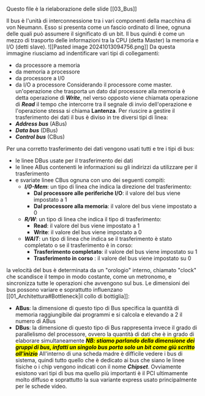 Questo file è la rielaborazione delle slide [[03_Bus]]

Il bus è l'unità di interconnessione tra i vari componenti della macchina di von Neumann. Esso si presenta come un fascio ordinato di linee, ognuna delle quali può assumere il significato di un bit. Il bus quindi è come un mezzo di trasporto delle informazioni tra la CPU (detta Master) la memoria e I/O (detti slave). 
![[Pasted image 20241013094756.png]]
Da questa immagine riusciamo ad indentificare vari tipi di collegamenti:
- da processore a memoria
- da memoria a processore
- da processore a I/0 
- da I/O a processore
Considerando il processore come master. un'operazione che trasporta un dato dal processore alla memoria è detta operazione di ***Write***, nel verso opposto viene chiamata operazione di ***Read*** il tempo che intercorre tra il segnale di invio dell'operazione e l'operazione stessa si chiama **Lantenza**. Per riuscire a gestire il trasferimento dei dati il bus è diviso in tre diversi tipi di linea:
- ***Address bus*** (ABus)
- ***Data bus*** (DBus)
- ***Control bus*** (CBus)

Per una corretto trasferimento dei dati vengono usati tutti e tre i tipi di bus:
- le linee DBus usate per il trasferimento dei dati
- le linee ABus contenenti le informazioni su gli indirizzi da utilizzare per il trasferimento
- e svariate linee CBus ognuna con uno dei seguenti compiti:
	-  ***I/0-Mem***: un tipo di linea che indica la direzione del trasferimento:
		- **Dal processore alle periferiche I/O**: il valore del bus viene impostato a 1
		- **Dal processore alla memoria**: il valore del bus viene impostato a 0
	- ***R/W***: un tipo di linea che indica il tipo di trasferimento:
		- **Read**: il valore del bus viene impostato a 1
		- **Write**: il valore del bus viene impostato a 0
	- ***WAIT***: un tipo di linea che indica se il trasferimento è stato completato o se il trasferimento è in corso:
		- **Trasferimento completato**: il valore del bus viene impostato su 1
		- **Trasferimento in corso** :  il valore del bus viene impostato su 0

la velocità del bus è determinata da un "orologio" interno, chiamato "clock" che scandisce il tempo in modo costante, come un metronomo, e sincronizza tutte le operazioni che avvengono sul bus. Le dimensioni dei bus possono variare e soprattutto influenzano [[01_Architettura#Bottleneck|il collo di bottiglia]]:
- **ABus**: la dimensione di questo tipo di Bus specifica la quantità di memoria raggiungibile dai programmi e si calcola e elevando a 2 il numero di ABus
- **DBus**: la dimensione di questo tipo di Bus rappresenta invece il grado di parallelismo del processore, ovvero la quantità di dati che è in grado di elaborare simultaneamente
***<mark class="hltr-green">NB: stiamo parlando della dimensione dei gruppi di bus, infatti un singolo bus porta solo un bit come giù scritto all'inizio</mark>***
All'interno di una scheda madre è difficile vedere i bus di sistema, quindi tutto quello che è dedicato ai bus che siano le linee fisiche o i chip vengono indicati con il nome ***Chipset***. Ovviamente esistono vari tipi di bus ma quello più importanti è il PCI ultimamente molto diffuso e soprattutto la sua variante express usato principalmente per le schede video.
